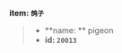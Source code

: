 <!-- BEGIN_AUTOGEN: do NOT edit in this block -->

**item: `鸽子`**

> * **name: ** pigeon
> * **id: `20013`**

<!-- END_AUTOGEN-->
